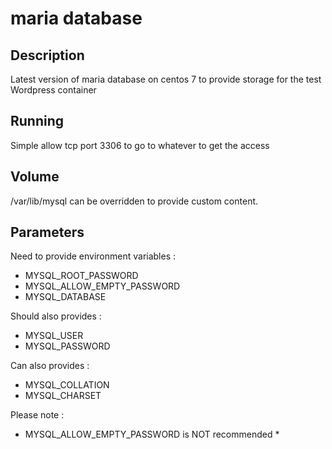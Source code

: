 # maria database

## Description

Latest version of maria database on centos 7 to provide storage for the test Wordpress container

## Running

Simple allow tcp port 3306 to go to whatever to get the access

## Volume

/var/lib/mysql  can be overridden to provide custom content.

## Parameters

Need to provide environment variables :

* MYSQL_ROOT_PASSWORD
* MYSQL_ALLOW_EMPTY_PASSWORD
* MYSQL_DATABASE

Should also provides :

* MYSQL_USER
* MYSQL_PASSWORD

Can also provides :

* MYSQL_COLLATION
* MYSQL_CHARSET

Please note :

* MYSQL_ALLOW_EMPTY_PASSWORD is NOT recommended *

